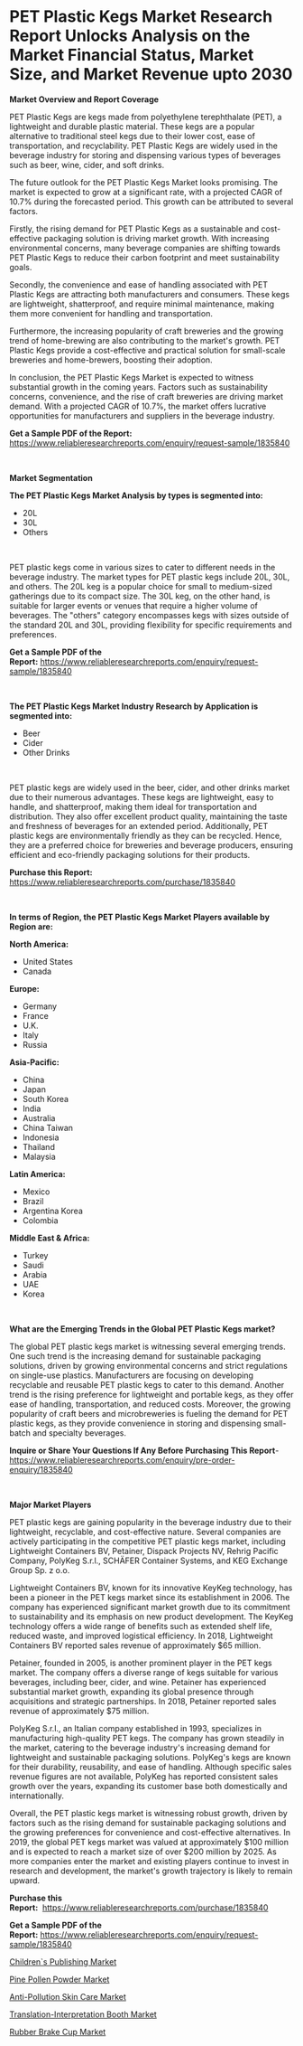 <p><h1>PET Plastic Kegs Market Research Report Unlocks Analysis on the Market Financial Status, Market Size, and Market Revenue upto 2030</h1></p><p><strong>Market Overview and Report Coverage</strong></p>
<p><p>PET Plastic Kegs are kegs made from polyethylene terephthalate (PET), a lightweight and durable plastic material. These kegs are a popular alternative to traditional steel kegs due to their lower cost, ease of transportation, and recyclability. PET Plastic Kegs are widely used in the beverage industry for storing and dispensing various types of beverages such as beer, wine, cider, and soft drinks.</p><p>The future outlook for the PET Plastic Kegs Market looks promising. The market is expected to grow at a significant rate, with a projected CAGR of 10.7% during the forecasted period. This growth can be attributed to several factors. </p><p>Firstly, the rising demand for PET Plastic Kegs as a sustainable and cost-effective packaging solution is driving market growth. With increasing environmental concerns, many beverage companies are shifting towards PET Plastic Kegs to reduce their carbon footprint and meet sustainability goals.</p><p>Secondly, the convenience and ease of handling associated with PET Plastic Kegs are attracting both manufacturers and consumers. These kegs are lightweight, shatterproof, and require minimal maintenance, making them more convenient for handling and transportation.</p><p>Furthermore, the increasing popularity of craft breweries and the growing trend of home-brewing are also contributing to the market's growth. PET Plastic Kegs provide a cost-effective and practical solution for small-scale breweries and home-brewers, boosting their adoption.</p><p>In conclusion, the PET Plastic Kegs Market is expected to witness substantial growth in the coming years. Factors such as sustainability concerns, convenience, and the rise of craft breweries are driving market demand. With a projected CAGR of 10.7%, the market offers lucrative opportunities for manufacturers and suppliers in the beverage industry.</p></p>
<p><strong>Get a Sample PDF of the Report:</strong> <a href="https://www.reliableresearchreports.com/enquiry/request-sample/1835840">https://www.reliableresearchreports.com/enquiry/request-sample/1835840</a></p>
<p>&nbsp;</p>
<p><strong>Market Segmentation</strong></p>
<p><strong>The PET Plastic Kegs Market Analysis by types is segmented into:</strong></p>
<p><ul><li>20L</li><li>30L</li><li>Others</li></ul></p>
<p>&nbsp;</p>
<p><p>PET plastic kegs come in various sizes to cater to different needs in the beverage industry. The market types for PET plastic kegs include 20L, 30L, and others. The 20L keg is a popular choice for small to medium-sized gatherings due to its compact size. The 30L keg, on the other hand, is suitable for larger events or venues that require a higher volume of beverages. The "others" category encompasses kegs with sizes outside of the standard 20L and 30L, providing flexibility for specific requirements and preferences.</p></p>
<p><strong>Get a Sample PDF of the Report:</strong>&nbsp;<a href="https://www.reliableresearchreports.com/enquiry/request-sample/1835840">https://www.reliableresearchreports.com/enquiry/request-sample/1835840</a></p>
<p>&nbsp;</p>
<p><strong>The PET Plastic Kegs Market Industry Research by Application is segmented into:</strong></p>
<p><ul><li>Beer</li><li>Cider</li><li>Other Drinks</li></ul></p>
<p>&nbsp;</p>
<p><p>PET plastic kegs are widely used in the beer, cider, and other drinks market due to their numerous advantages. These kegs are lightweight, easy to handle, and shatterproof, making them ideal for transportation and distribution. They also offer excellent product quality, maintaining the taste and freshness of beverages for an extended period. Additionally, PET plastic kegs are environmentally friendly as they can be recycled. Hence, they are a preferred choice for breweries and beverage producers, ensuring efficient and eco-friendly packaging solutions for their products.</p></p>
<p><strong>Purchase this Report:</strong>&nbsp; <a href="https://www.reliableresearchreports.com/purchase/1835840">https://www.reliableresearchreports.com/purchase/1835840</a></p>
<p>&nbsp;</p>
<p><strong>In terms of Region, the PET Plastic Kegs Market Players available by Region are:</strong></p>
<p>
    <p> <strong> North America: </strong>
        <ul>
            <li>United States</li>
            <li>Canada</li>
        </ul>
        </p> 
    <p> <strong> Europe: </strong>
        <ul>
            <li>Germany</li>
            <li>France</li>
            <li>U.K.</li>
            <li>Italy</li>
            <li>Russia</li>
        </ul>
        </p> 
    <p> <strong> Asia-Pacific: </strong>
        <ul>
            <li>China</li>
            <li>Japan</li>
            <li>South Korea</li>
            <li>India</li>
            <li>Australia</li>
            <li>China Taiwan</li>
            <li>Indonesia</li>
            <li>Thailand</li>
            <li>Malaysia</li>
        </ul>
        </p> 
    <p> <strong> Latin America: </strong>
        <ul>
            <li>Mexico</li>
            <li>Brazil</li>
            <li>Argentina Korea</li>
            <li>Colombia</li>
        </ul>
        </p> 
    <p> <strong> Middle East & Africa: </strong>
        <ul>
            <li>Turkey</li>
            <li>Saudi</li>
            <li>Arabia</li>
            <li>UAE</li>
            <li>Korea</li>
        </ul>
    </p>
    </p>
<p>&nbsp;</p>
<p><strong>What are the Emerging Trends in the Global PET Plastic Kegs market?</strong></p>
<p><p>The global PET plastic kegs market is witnessing several emerging trends. One such trend is the increasing demand for sustainable packaging solutions, driven by growing environmental concerns and strict regulations on single-use plastics. Manufacturers are focusing on developing recyclable and reusable PET plastic kegs to cater to this demand. Another trend is the rising preference for lightweight and portable kegs, as they offer ease of handling, transportation, and reduced costs. Moreover, the growing popularity of craft beers and microbreweries is fueling the demand for PET plastic kegs, as they provide convenience in storing and dispensing small-batch and specialty beverages.</p></p>
<p><strong>Inquire or Share Your Questions If Any Before Purchasing This Report</strong>- <a href="https://www.reliableresearchreports.com/enquiry/pre-order-enquiry/1835840">https://www.reliableresearchreports.com/enquiry/pre-order-enquiry/1835840</a></p>
<p>&nbsp;</p>
<p><strong>Major Market Players</strong></p>
<p><p>PET plastic kegs are gaining popularity in the beverage industry due to their lightweight, recyclable, and cost-effective nature. Several companies are actively participating in the competitive PET plastic kegs market, including Lightweight Containers BV, Petainer, Dispack Projects NV, Rehrig Pacific Company, PolyKeg S.r.l., SCHÄFER Container Systems, and KEG Exchange Group Sp. z o.o.</p><p>Lightweight Containers BV, known for its innovative KeyKeg technology, has been a pioneer in the PET kegs market since its establishment in 2006. The company has experienced significant market growth due to its commitment to sustainability and its emphasis on new product development. The KeyKeg technology offers a wide range of benefits such as extended shelf life, reduced waste, and improved logistical efficiency. In 2018, Lightweight Containers BV reported sales revenue of approximately $65 million.</p><p>Petainer, founded in 2005, is another prominent player in the PET kegs market. The company offers a diverse range of kegs suitable for various beverages, including beer, cider, and wine. Petainer has experienced substantial market growth, expanding its global presence through acquisitions and strategic partnerships. In 2018, Petainer reported sales revenue of approximately $75 million.</p><p>PolyKeg S.r.l., an Italian company established in 1993, specializes in manufacturing high-quality PET kegs. The company has grown steadily in the market, catering to the beverage industry's increasing demand for lightweight and sustainable packaging solutions. PolyKeg's kegs are known for their durability, reusability, and ease of handling. Although specific sales revenue figures are not available, PolyKeg has reported consistent sales growth over the years, expanding its customer base both domestically and internationally.</p><p>Overall, the PET plastic kegs market is witnessing robust growth, driven by factors such as the rising demand for sustainable packaging solutions and the growing preferences for convenience and cost-effective alternatives. In 2019, the global PET kegs market was valued at approximately $100 million and is expected to reach a market size of over $200 million by 2025. As more companies enter the market and existing players continue to invest in research and development, the market's growth trajectory is likely to remain upward.</p></p>
<p><strong>Purchase this Report:</strong>&nbsp;&nbsp;<a href="https://www.reliableresearchreports.com/purchase/1835840">https://www.reliableresearchreports.com/purchase/1835840</a></p>
<p></p>
<p><strong>Get a Sample PDF of the Report:</strong>&nbsp;<a href="https://www.reliableresearchreports.com/enquiry/request-sample/1835840">https://www.reliableresearchreports.com/enquiry/request-sample/1835840</a></p>
<p><p><a href="https://www.linkedin.com/pulse/childrens-publishing-market-size-growth-forecast-from-2023-/">Children`s Publishing Market</a></p><p><a href="https://www.linkedin.com/pulse/pine-pollen-powder-market-research-report-unlocks-analysis/">Pine Pollen Powder Market</a></p><p><a href="https://medium.com/@dariodooley/anti-pollution-skin-care-market-the-key-to-successful-business-strategy-forecast-till-2030-9df4a3b66f00">Anti-Pollution Skin Care Market</a></p><p><a href="https://medium.com/@drakecorwin2023/decoding-translation-interpretation-booth-market-metrics-market-share-trends-and-growth-patterns-bec403dd589f">Translation-Interpretation Booth Market</a></p><p><a href="https://www.linkedin.com/pulse/rubber-brake-cup-market-insights-players-forecast-till/">Rubber Brake Cup Market</a></p></p>